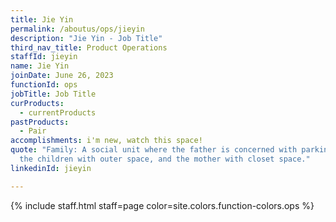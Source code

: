 ```yaml
---
title: Jie Yin
permalink: /aboutus/ops/jieyin
description: "Jie Yin - Job Title"
third_nav_title: Product Operations
staffId: jieyin
name: Jie Yin
joinDate: June 26, 2023
functionId: ops
jobTitle: Job Title
curProducts:
  - currentProducts
pastProducts:
  - Pair
accomplishments: i'm new, watch this space!
quote: "Family: A social unit where the father is concerned with parking space,
  the children with outer space, and the mother with closet space."
linkedinId: jieyin

---
```


{% include staff.html staff=page color=site.colors.function-colors.ops %}
